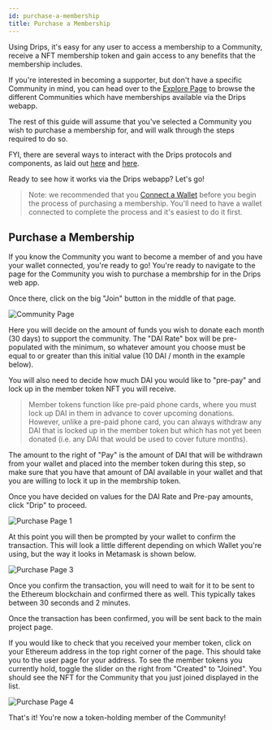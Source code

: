 ```yaml
---
id: purchase-a-membership
title: Purchase a Membership
---
```


Using Drips, it's easy for any user to access a membership to a Community, receive a NFT membership token and gain access to any benefits that the membership includes.

If you're interested in becoming a supporter, but don't have a specific Community in mind, you can head over to the [Explore Page][da] to browse the different Communities which have memberships available via the Drips webapp.

The rest of this guide will assume that you've selected a Community you wish to purchase a membership for, and will walk through the steps required to do so.

FYI, there are several ways to interact with the Drips protocols and components, as laid out [here][ad] and [here][to].

Ready to see how it works via the Drips webapp? Let's go! 

> Note: we recommended that you [Connect a Wallet][cw] before you begin the process of 
purchasing a membership. You'll need to have a wallet connected to complete the process 
and it's easiest to do it first.

## Purchase a Membership

If you know the Community you want to become a member of and you have your wallet
connected, you're ready to go! You're ready to navigate to the page for the Community you wish to 
purchase a membrship for in the Drips web app.

Once there, click on the big "Join" button in the middle of that page.

![Community Page][c8]

Here you will decide on the amount of funds you wish to donate each month (30 days) to
support the community. The "DAI Rate" box will be pre-populated with the minimum, so whatever
amount you choose must be equal to or greater than this initial value (10 DAI / month 
in the example below).

You will also need to decide how much DAI you would like to "pre-pay" and lock up in the
member token NFT you will receive. 

> Member tokens function like pre-paid phone cards, where you must lock up DAI in them in advance to cover upcoming donations. However, unlike a pre-paid phone card, you can always withdraw any DAI that is locked up in the
member token but which has not yet been donated (i.e. any DAI that would be used to cover future
months).

The amount to the right of "Pay" is the amount of DAI that will be withdrawn from 
your wallet and placed into the member token during this step, so make sure that you have 
that amount of DAI available in your wallet and that you are willing to lock it up in the
membrship token.

Once you have decided on values for the DAI Rate and Pre-pay amounts, click "Drip" to proceed. 
  
![Purchase Page 1][p1]

At this point you will then be prompted by your wallet to confirm the transaction.
This will look a little different depending on which Wallet you're using, but the way it
looks in Metamask is shown below.
  
![Purchase Page 3][p3]

Once you confirm the transaction, you will need to wait for it to be sent to the Ethereum
blockchain and confirmed there as well. This typically takes between 30 seconds and 2 minutes.

Once the transaction has been confirmed, you will be sent back to the main project page.

If you would like to check that you received your member token, click on your Ethereum address
in the top right corner of the page. This should take you to the user page for your address.
To see the member tokens you currently hold, toggle the slider on the right from "Created" to
"Joined". You should see the NFT for the Community that you just joined displayed in the list.
  
![Purchase Page 4][p4]

That's it! You're now a token-holding member of the Community!

[ad]: accessing-drips.md
[to]: for-developers/technical-overview.md
[da]: https://app.drips.network/explore
[cw]: connect-a-wallet.md
[c8]: /img/drips_create8.png
[p1]: /img/drips_purchase1.png
[p2]: /img/drips_purchase2.png
[p3]: /img/drips_purchase3.png
[p4]: /img/drips_purchase4.png
